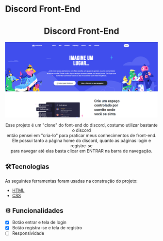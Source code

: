 # Discord Front-End

<h1 align="center"> Discord Front-End</h1>
<img alt="NextLevelWeek" title="#NextLevelWeek" src="./assets/imgs/githubimages/home.png">
<p align="center">
Esse projeto é um "clone" do font-end do discord, costumo utilizar bastante o discord <br>
então pensei em "cria-lo" para praticar meus conhecimentos de front-end.
Ele possui tanto a página home do discord, quanto as páginas login e registre-se <br>
para navegar até elas basta clicar em ENTRAR na barra de navegação.
<p>

<h2 id="Tecnologias">🛠Tecnologias</h2>
As seguintes ferramentas foram usadas na construção do projeto:

- [HTML](https://developer.mozilla.org/pt-BR/docs/Web/HTML)
- [CSS](https://developer.mozilla.org/pt-BR/docs/Web/CSS)


## ⚙️ Funcionalidades

- [x] Botão entrar e tela de login
- [x] Botão registra-se e tela de registro
- [ ] Responsividade
